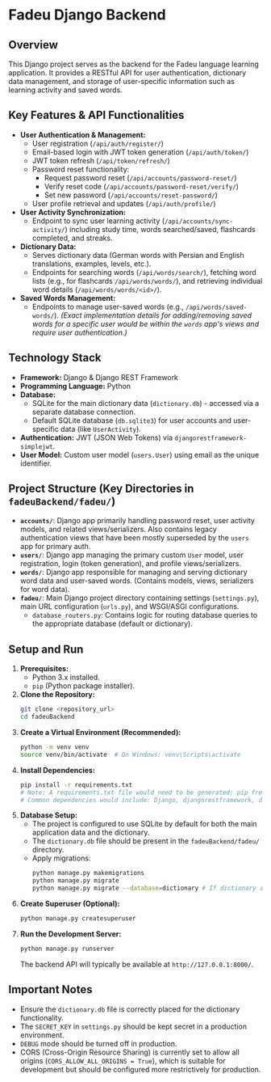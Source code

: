 # Fadeu Django Backend

## Overview

This Django project serves as the backend for the Fadeu language learning application. It provides a RESTful API for user authentication, dictionary data management, and storage of user-specific information such as learning activity and saved words.

## Key Features & API Functionalities

*   **User Authentication & Management:**
    *   User registration (`/api/auth/register/`)
    *   Email-based login with JWT token generation (`/api/auth/token/`)
    *   JWT token refresh (`/api/token/refresh/`)
    *   Password reset functionality:
        *   Request password reset (`/api/accounts/password-reset/`)
        *   Verify reset code (`/api/accounts/password-reset/verify/`)
        *   Set new password (`/api/accounts/reset-password/`)
    *   User profile retrieval and updates (`/api/auth/profile/`)
*   **User Activity Synchronization:**
    *   Endpoint to sync user learning activity (`/api/accounts/sync-activity/`) including study time, words searched/saved, flashcards completed, and streaks.
*   **Dictionary Data:**
    *   Serves dictionary data (German words with Persian and English translations, examples, levels, etc.).
    *   Endpoints for searching words (`/api/words/search/`), fetching word lists (e.g., for flashcards `/api/words/words/`), and retrieving individual word details (`/api/words/words/<id>/`).
*   **Saved Words Management:**
    *   Endpoints to manage user-saved words (e.g., `/api/words/saved-words/`). *(Exact implementation details for adding/removing saved words for a specific user would be within the `words` app's views and require user authentication.)*

## Technology Stack

*   **Framework:** Django & Django REST Framework
*   **Programming Language:** Python
*   **Database:**
    *   SQLite for the main dictionary data (`dictionary.db`) - accessed via a separate database connection.
    *   Default SQLite database (`db.sqlite3`) for user accounts and user-specific data (like `UserActivity`).
*   **Authentication:** JWT (JSON Web Tokens) via `djangorestframework-simplejwt`.
*   **User Model:** Custom user model (`users.User`) using email as the unique identifier.

## Project Structure (Key Directories in `fadeuBackend/fadeu/`)

*   **`accounts/`**: Django app primarily handling password reset, user activity models, and related views/serializers. Also contains legacy authentication views that have been mostly superseded by the `users` app for primary auth.
*   **`users/`**: Django app managing the primary custom `User` model, user registration, login (token generation), and profile views/serializers.
*   **`words/`**: Django app responsible for managing and serving dictionary word data and user-saved words. (Contains models, views, serializers for word data).
*   **`fadeu/`**: Main Django project directory containing settings (`settings.py`), main URL configuration (`urls.py`), and WSGI/ASGI configurations.
    *   `database_routers.py`: Contains logic for routing database queries to the appropriate database (default or dictionary).

## Setup and Run

1.  **Prerequisites:**
    *   Python 3.x installed.
    *   `pip` (Python package installer).
2.  **Clone the Repository:**
    ```bash
    git clone <repository_url>
    cd fadeuBackend
    ```
3.  **Create a Virtual Environment (Recommended):**
    ```bash
    python -m venv venv
    source venv/bin/activate  # On Windows: venv\Scripts\activate
    ```
4.  **Install Dependencies:**
    ```bash
    pip install -r requirements.txt
    # Note: A requirements.txt file would need to be generated: pip freeze > requirements.txt
    # Common dependencies would include: Django, djangorestframework, djangorestframework-simplejwt, PyMySQL (if using MySQL), psycopg2-binary (if using PostgreSQL)
    ```
5.  **Database Setup:**
    *   The project is configured to use SQLite by default for both the main application data and the dictionary.
    *   The `dictionary.db` file should be present in the `fadeuBackend/fadeu/` directory.
    *   Apply migrations:
        ```bash
        python manage.py makemigrations
        python manage.py migrate
        python manage.py migrate --database=dictionary # If dictionary app has its own migrations
        ```
6.  **Create Superuser (Optional):**
    ```bash
    python manage.py createsuperuser
    ```
7.  **Run the Development Server:**
    ```bash
    python manage.py runserver
    ```
    The backend API will typically be available at `http://127.0.0.1:8000/`.

## Important Notes

*   Ensure the `dictionary.db` file is correctly placed for the dictionary functionality.
*   The `SECRET_KEY` in `settings.py` should be kept secret in a production environment.
*   `DEBUG` mode should be turned off in production.
*   CORS (Cross-Origin Resource Sharing) is currently set to allow all origins (`CORS_ALLOW_ALL_ORIGINS = True`), which is suitable for development but should be configured more restrictively for production.
